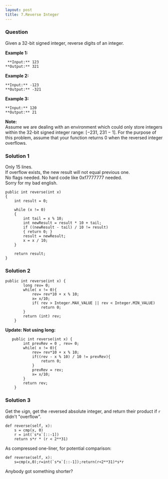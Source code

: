 ```yaml
---
layout: post
title: 7.Reverse Integer
---
```

### Question
Given a 32-bit signed integer, reverse digits of an integer.

 **Example 1:**

    
    
     **Input:** 123
    **Output:** 321
    

**Example 2:**

    
    
    **Input:** -123
    **Output:** -321
    

**Example 3:**

    
    
    **Input:** 120
    **Output:** 21
    

**Note:**  
Assume we are dealing with an environment which could only store integers
within the 32-bit signed integer range: [−231,  231 − 1]. For the purpose of
this problem, assume that your function returns 0 when the reversed integer
overflows.

### Solution 1
Only 15 lines.  
If overflow exists, the new result will not equal previous one.  
No flags needed. No hard code like 0xf7777777 needed.  
Sorry for my bad english.

    
    
    public int reverse(int x)
    {
        int result = 0;
    
        while (x != 0)
        {
            int tail = x % 10;
            int newResult = result * 10 + tail;
            if ((newResult - tail) / 10 != result)
            { return 0; }
            result = newResult;
            x = x / 10;
        }
    
        return result;
    }

### Solution 2
    
    
    public int reverse(int x) {
            long rev= 0;
            while( x != 0){
                rev= rev*10 + x % 10;
                x= x/10;
                if( rev > Integer.MAX_VALUE || rev < Integer.MIN_VALUE)
                    return 0;
            }
            return (int) rev;
        }
    

**Update: Not using long:**

    
    
       public int reverse(int x) {
            int prevRev = 0 , rev= 0;
            while( x != 0){
                rev= rev*10 + x % 10;
                if((rev - x % 10) / 10 != prevRev){
                    return 0;
                }
                prevRev = rev;
                x= x/10;
            }
            return rev;
        }
    

### Solution 3
Get the `s`ign, get the `r`eversed absolute integer, and return their product
if `r` didn't "overflow".

    
    
    def reverse(self, x):
        s = cmp(x, 0)
        r = int(`s*x`[::-1])
        return s*r * (r < 2**31)
    

As compressed one-liner, for potential comparison:

    
    
    def reverse(self, x):
        s=cmp(x,0);r=int(`s*x`[::-1]);return(r<2**31)*s*r
    

Anybody got something shorter?


